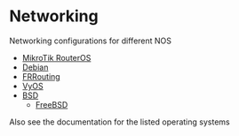 # Networking

Networking configurations for different NOS
- [MikroTik RouterOS](/mikrotik/ros)
- [Debian](/debian)
- [FRRouting](/frrouting)
- [VyOS](/vyos)
- [BSD](/bsd)
    - [FreeBSD](/bsd/freebsd)



Also see the documentation for the listed operating systems
